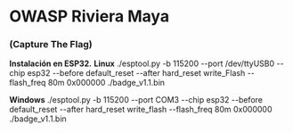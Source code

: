 # OWASP Riviera Maya
### (Capture The Flag)

**Instalación en ESP32.**
**Linux**
./esptool.py -b 115200 --port /dev/ttyUSB0 --chip esp32 
   --before default_reset
   --after hard_reset  write_Flash --flash_freq 80m 0x000000 ./badge_v1.1.bin

**Windows**
./esptool.py -b 115200 --port COM3 --chip esp32 
   --before default_reset
   --after hard_reset write_flash --flash_freq 80m 0x000000 ./badge_v1.1.bin
